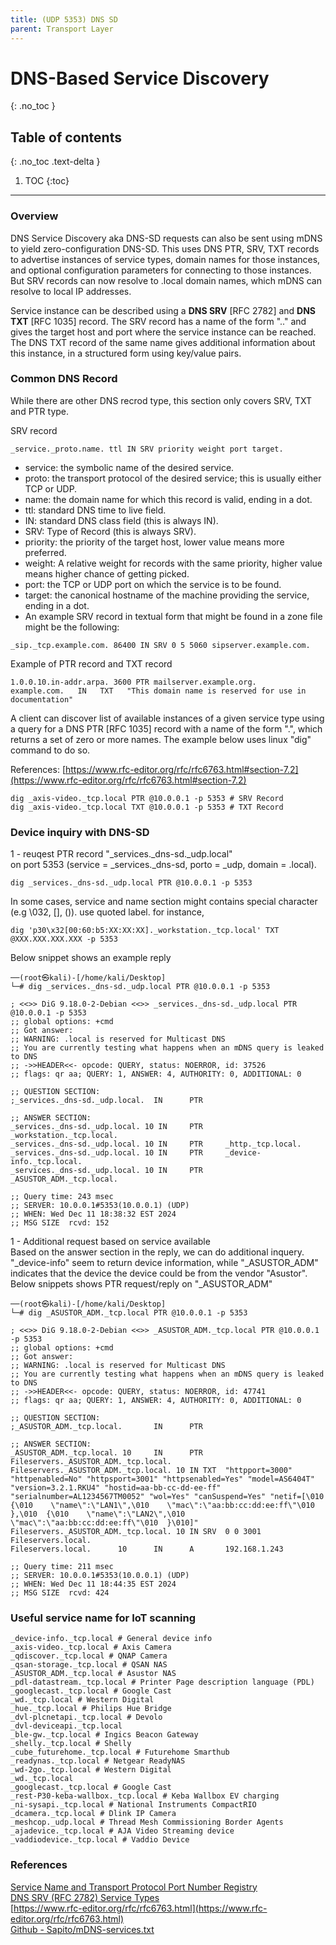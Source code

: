 ```yaml
---
title: (UDP 5353) DNS SD
parent: Transport Layer
---
```


# DNS-Based Service Discovery
{: .no_toc }

## Table of contents
{: .no_toc .text-delta }

1. TOC
{:toc}

---

### Overview
DNS Service Discovery aka DNS-SD requests can also be sent using mDNS to yield zero-configuration DNS-SD. This uses DNS PTR, SRV, TXT records to advertise instances of service types, domain names for those instances, and optional configuration parameters for connecting to those instances. But SRV records can now resolve to .local domain names, which mDNS can resolve to local IP addresses.<br>

Service instance can be described using a <b>DNS SRV</b> [RFC 2782] and <b>DNS TXT</b> [RFC 1035] record. The SRV record has a name of the form "<Instance>.<Service>.<Domain>" and gives the target host and port where the service instance can be reached. The DNS TXT record of the same name gives additional information about this instance, in a structured form using key/value pairs.<br>

### Common DNS Record
While there are other DNS recrod type, this section only covers SRV, TXT and PTR type.<br>

SRV record
```
_service._proto.name. ttl IN SRV priority weight port target.
```
- service: the symbolic name of the desired service.
- proto: the transport protocol of the desired service; this is usually either TCP or UDP.
- name: the domain name for which this record is valid, ending in a dot.
- ttl: standard DNS time to live field.
- IN: standard DNS class field (this is always IN).
- SRV: Type of Record (this is always SRV).
- priority: the priority of the target host, lower value means more preferred.
- weight: A relative weight for records with the same priority, higher value means higher chance of getting picked.
- port: the TCP or UDP port on which the service is to be found.
- target: the canonical hostname of the machine providing the service, ending in a dot.
- An example SRV record in textual form that might be found in a zone file might be the following:

```
_sip._tcp.example.com. 86400 IN SRV 0 5 5060 sipserver.example.com.
```

Example of PTR record and TXT record
```
1.0.0.10.in-addr.arpa. 3600 PTR mailserver.example.org.
example.com.   IN   TXT   "This domain name is reserved for use in documentation"
```

A client can discover list of available instances of a given service type using a query for a DNS PTR [RFC 1035] record with a name of the form "<Service>.<Domain>", which returns a set of zero or more names. The example below uses linux "dig" command to do so.<br>

References: [https://www.rfc-editor.org/rfc/rfc6763.html#section-7.2](https://www.rfc-editor.org/rfc/rfc6763.html#section-7.2)

```
dig _axis-video._tcp.local PTR @10.0.0.1 -p 5353 # SRV Record
dig _axis-video._tcp.local TXT @10.0.0.1 -p 5353 # TXT Record
```

### Device inquiry with DNS-SD

1 - reuqest PTR record "_services._dns-sd._udp.local"<br>
on port 5353 (service = _services._dns-sd, porto = _udp, domain = .local).
```
dig _services._dns-sd._udp.local PTR @10.0.0.1 -p 5353 
```
In some cases, service and name section might contains special character (e.g \032, [], ()). use quoted label. for instance, 
```
dig 'p30\x32[00:60:b5:XX:XX:XX]._workstation._tcp.local' TXT @XXX.XXX.XXX.XXX -p 5353
```

Below snippet shows an example reply

```
──(root㉿kali)-[/home/kali/Desktop]
└─# dig _services._dns-sd._udp.local PTR @10.0.0.1 -p 5353 

; <<>> DiG 9.18.0-2-Debian <<>> _services._dns-sd._udp.local PTR @10.0.0.1 -p 5353
;; global options: +cmd
;; Got answer:
;; WARNING: .local is reserved for Multicast DNS
;; You are currently testing what happens when an mDNS query is leaked to DNS
;; ->>HEADER<<- opcode: QUERY, status: NOERROR, id: 37526
;; flags: qr aa; QUERY: 1, ANSWER: 4, AUTHORITY: 0, ADDITIONAL: 0

;; QUESTION SECTION:
;_services._dns-sd._udp.local.  IN      PTR

;; ANSWER SECTION:
_services._dns-sd._udp.local. 10 IN     PTR     _workstation._tcp.local.
_services._dns-sd._udp.local. 10 IN     PTR     _http._tcp.local.
_services._dns-sd._udp.local. 10 IN     PTR     _device-info._tcp.local.
_services._dns-sd._udp.local. 10 IN     PTR     _ASUSTOR_ADM._tcp.local.

;; Query time: 243 msec
;; SERVER: 10.0.0.1#5353(10.0.0.1) (UDP)
;; WHEN: Wed Dec 11 18:38:32 EST 2024
;; MSG SIZE  rcvd: 152
```

1 - Additional request based on service available<br>
Based on the answer section in the reply, we can do additional inquery. "_device-info" seem to return device information, while "_ASUSTOR_ADM" indicates that the device the device could be from the vendor "Asustor". Below snippets shows PTR request/reply on "_ASUSTOR_ADM"

```
──(root㉿kali)-[/home/kali/Desktop]
└─# dig _ASUSTOR_ADM._tcp.local PTR @10.0.0.1 -p 5353

; <<>> DiG 9.18.0-2-Debian <<>> _ASUSTOR_ADM._tcp.local PTR @10.0.0.1 -p 5353
;; global options: +cmd
;; Got answer:
;; WARNING: .local is reserved for Multicast DNS
;; You are currently testing what happens when an mDNS query is leaked to DNS
;; ->>HEADER<<- opcode: QUERY, status: NOERROR, id: 47741
;; flags: qr aa; QUERY: 1, ANSWER: 4, AUTHORITY: 0, ADDITIONAL: 0

;; QUESTION SECTION:
;_ASUSTOR_ADM._tcp.local.       IN      PTR

;; ANSWER SECTION:
_ASUSTOR_ADM._tcp.local. 10     IN      PTR     Fileservers._ASUSTOR_ADM._tcp.local.
Fileservers._ASUSTOR_ADM._tcp.local. 10 IN TXT  "httpport=3000" "httpenabled=No" "httpsport=3001" "httpsenabled=Yes" "model=AS6404T" "version=3.2.1.RKU4" "hostid=aa-bb-cc-dd-ee-ff" "serialnumber=AL1234567TM0052" "wol=Yes" "canSuspend=Yes" "netif=[\010  {\010    \"name\":\"LAN1\",\010    \"mac\":\"aa:bb:cc:dd:ee:ff\"\010  },\010  {\010    \"name\":\"LAN2\",\010    \"mac\":\"aa:bb:cc:dd:ee:ff\"\010  }\010]"
Fileservers._ASUSTOR_ADM._tcp.local. 10 IN SRV  0 0 3001 Fileservers.local.
Fileservers.local.      10      IN      A       192.168.1.243

;; Query time: 211 msec
;; SERVER: 10.0.0.1#5353(10.0.0.1) (UDP)
;; WHEN: Wed Dec 11 18:44:35 EST 2024
;; MSG SIZE  rcvd: 424

```

### Useful service name for IoT scanning
```
_device-info._tcp.local # General device info
_axis-video._tcp.local # Axis Camera
_qdiscover._tcp.local # QNAP Camera
_qsan-storage._tcp.local # QSAN NAS
_ASUSTOR_ADM._tcp.local # Asustor NAS
_pdl-datastream._tcp.local # Printer Page description language (PDL)
_googlecast._tcp.local # Google Cast
_wd._tcp.local # Western Digital
_hue._tcp.local # Philips Hue Bridge
_dvl-plcnetapi._tcp.local # Devolo
_dvl-deviceapi._tcp.local
_ble-gw._tcp.local # Ingics Beacon Gateway
_shelly._tcp.local # Shelly
_cube_futurehome._tcp.local # Futurehome Smarthub
_readynas._tcp.local # Netgear ReadyNAS
_wd-2go._tcp.local # Western Digital
_wd._tcp.local
_googlecast._tcp.local # Google Cast
_rest-P30-keba-wallbox._tcp.local # Keba Wallbox EV charging
_ni-sysapi._tcp.local # National Instruments CompactRIO
_dcamera._tcp.local # Dlink IP Camera
_meshcop._udp.local # Thread Mesh Commissioning Border Agents
_ajadevice._tcp.local # AJA Video Streaming device
_vaddiodevice._tcp.local # Vaddio Device
```

### References
[Service Name and Transport Protocol Port Number Registry](https://www.iana.org/assignments/service-names-port-numbers/service-names-port-numbers.xhtml)<br>
[DNS SRV (RFC 2782) Service Types](http://www.dns-sd.org/servicetypes.html)<br>
[https://www.rfc-editor.org/rfc/rfc6763.html](https://www.rfc-editor.org/rfc/rfc6763.html)<br>
[Github - Sapito/mDNS-services.txt](https://github.com/eldraco/Sapito/blob/master/mDNS-services.txt)<br>